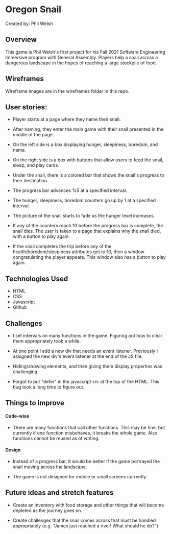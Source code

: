 # Oregon Snail

Created by: Phil Welsh

## Overview

This game is Phil Welsh's first project for his Fall 2021 Software Engineering Immersive program with General Assembly. Players help a snail across a dangerous landscape in the hopes of reaching a large stockpile of food.

## Wireframes

Wireframe images are in the wireframes folder in this repo.

## User stories:

- Player starts at a page where they name their snail.

- After naming, they enter the main game with their snail presented in the middle of the page.

- On the left side is a box displaying hunger, sleepiness, boredom, and name.

- On the right side is a box with buttons that allow users to feed the snail, sleep, and play cards.

- Under the snail, there is a colored bar that shows the snail's progress to their destination.

- The progress bar advances %5 at a specified interval.

- The hunger, sleepiness, boredom counters go up by 1 at a specified interval.

- The picture of the snail starts to fade as the hunger level increases.

- If any of the counters reach 10 before the progress bar is complete, the snail dies. The user is taken to a page that explains why the snail died, with a button to play again.

- If the snail completes the trip before any of the health/boredom/sleepiness attributes get to 10, then a window congratulating the player appears. This window also has a button to play again.

## Technologies Used

- HTML
- CSS
- Javascript
- Github

## Challenges

- I set intervals on many functions in the game. Figuring out how to clear them appropriately took a while.

- At one point I add a new div that needs an event listener. Previously I assigned the new div's event listener at the end of the JS file.

- Hiding/showing elements, and then giving them display properties was challenging.

- Forgot to put "defer" in the javascript src at the top of the HTML. This bug took a long time to figure out.

## Things to improve

#### Code-wise

- There are many functions that call other functions. This may be fine, but currently if one function misbehaves, it breaks the whole game. Also functions cannot be reused as of writing.

#### Design

- Instead of a progress bar, it would be better if the game portrayed the snail moving across the landscape.

- The game is not designed for mobile or small screens currently.

## Future ideas and stretch features

- Create an inventory with food storage and other things that will become depleted as the journey goes on.

- Create challenges that the snail comes across that must be handled appropriately (e.g. "James just reached a river! What should he do?")
